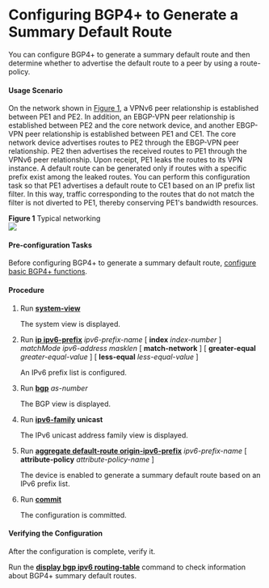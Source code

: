 Configuring BGP4+ to Generate a Summary Default Route
=====================================================

You can configure BGP4+ to generate a summary default route and then determine whether to advertise the default route to a peer by using a route-policy.

#### Usage Scenario

On the network shown in [Figure 1](#EN-US_TASK_0200834097__fig163525561417), a VPNv6 peer relationship is established between PE1 and PE2. In addition, an EBGP-VPN peer relationship is established between PE2 and the core network device, and another EBGP-VPN peer relationship is established between PE1 and CE1. The core network device advertises routes to PE2 through the EBGP-VPN peer relationship. PE2 then advertises the received routes to PE1 through the VPNv6 peer relationship. Upon receipt, PE1 leaks the routes to its VPN instance. A default route can be generated only if routes with a specific prefix exist among the leaked routes. You can perform this configuration task so that PE1 advertises a default route to CE1 based on an IP prefix list filter. In this way, traffic corresponding to the routes that do not match the filter is not diverted to PE1, thereby conserving PE1's bandwidth resources.

**Figure 1** Typical networking  
![](figure/en-us_image_0200847639.png)

#### Pre-configuration Tasks

Before configuring BGP4+ to generate a summary default route, [configure basic BGP4+ functions](dc_vrp_bgp6_cfg_0003.html).


#### Procedure

1. Run [**system-view**](cmdqueryname=system-view)
   
   
   
   The system view is displayed.
2. Run [**ip ipv6-prefix**](cmdqueryname=ip+ipv6-prefix+index+match-network+greater-equal+less-equal) *ipv6-prefix-name* [ **index** *index-number* ] *matchMode* *ipv6-address* *masklen* [ **match-network** ] [ **greater-equal** *greater-equal-value* ] [ **less-equal** *less-equal-value* ]
   
   
   
   An IPv6 prefix list is configured.
3. Run [**bgp**](cmdqueryname=bgp) *as-number*
   
   
   
   The BGP view is displayed.
4. Run [**ipv6-family**](cmdqueryname=ipv6-family) **unicast**
   
   
   
   The IPv6 unicast address family view is displayed.
5. Run [**aggregate default-route origin-ipv6-prefix**](cmdqueryname=aggregate+default-route+origin-ipv6-prefix+attribute-policy) *ipv6-prefix-name* [ **attribute-policy** *attribute-policy-name* ]
   
   
   
   The device is enabled to generate a summary default route based on an IPv6 prefix list.
6. Run [**commit**](cmdqueryname=commit)
   
   
   
   The configuration is committed.

#### Verifying the Configuration

After the configuration is complete, verify it.

Run the [**display bgp ipv6 routing-table**](cmdqueryname=display+bgp+ipv6+routing-table) command to check information about BGP4+ summary default routes.